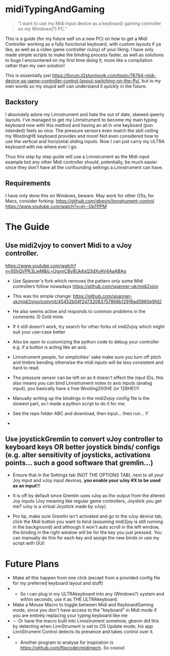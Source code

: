 # midiTypingAndGaming
> "I want to use my Midi input device as a keyboard/ gaming controller on my Windows(?) PC."

This is a guide (for my future self on a new PC) on how to get a Midi Controller working as a fully functional keyboard, with custom layouts if ya like, as well as a video game controller (vJoy) of your liking.
I have only made simple scripts to make the binding process faster, as well as solutions to bugs I encountered on my first time doing it, more like a compilation rather than my own solution!

This is essentially just https://forum.il2sturmovik.com/topic/76764-midi-device-as-game-controller-control-layout-switching-on-the-fly/, but in my own words so my stupid self can understand it quickly in the future.

## Backstory
I absolutely adore my Linnstrument and hate the out of date, skewed qwerty layouts. I've managed to get my Linnstrument to become my main typing keyboard now with this method and having an all in one keyboard (pun intended) feels so nice. The pressure sensors even match the skill ceiling my WootingHE keyboard provides and more!  Not even considered how to use the vertical and horizontal sliding inputs. Now I can just carry my ULTRA keyboard with me where ever I go.

Thus this step by step guide will use a Linnstrument as the Midi input example but any other Midi controller should, potentially, be much easier since they don't have all the confounding settings a Linnstrument can have.

## Requirements
I have only done this on Windows, beware.
May work for other OSs, for Macs, consider forking: https://github.com/gbevin/linnstrument-control
https://www.youtube.com/watch?v=kl--Dp11fPM

# The Guide

## Use midi2vjoy to convert Midi to a vJoy controller.
https://www.youtube.com/watch?v=9ShQVPK3LwM&lc=UgynCBy8Uk4xQ3dXyAV4AaABAg
- Use Spanner's fork which removes the pattern only some Midi controllers follow nowadays https://github.com/spanner-uk/midi2vjoy
- This was his simple change: https://github.com/spanner-uk/midi2vjoy/commit/45452b04f2d732083757868b12916ad5960e9fd2
- He also seems active and responds to common problems in the comments :D Gold mine.
- If it still doesn't work, try search for other forks of midi2vjoy which might suit your use-case better
- Also be open to customizing the python code to debug your controller e.g. if a button is acting like an axis. 

- Linnstrument people, for simplicities' sake make sure you turn off pitch and timbre bending otherwise the midi inputs will be less consistent and hard to read.
- The pressure sensor can be left on as it doesn't effect the input IDs, this also means you can bind Linnstrument notes to axis inputs (analog input), you basically have a free Wooting200HE (or 128HE)!!!

- Manually writing up the bindings in the midi2vjoy config file is the slowest part, so I made a python script to do it for me:
- See the repo folder ABC and download, then input... then run... Y
- 
## Use joystickGremlin to convert vJoy controller to keyboard keys OR better joystick binds/ configs (e.g. alter sensitivity of joysticks, activations points... such a good software that gremlin...)
- Ensure that in the Settings tab (NOT THE OPTIONS TAB), next to all your Joy input and vJoy input devices, **you enable your vJoy #X to be used as an input**!!!
- It is off by default since Gremlin uses vJoy as the output from the altered Joy inputs (Joy meaning like regular game controllers, Joystick you get me? vJoy is a virtual Joystick made by vJoy).

- Pro tip, make sure Gremlin isn't activated and go to the vJoy device tab, click the Midi button you want to bind (assuming midi2joy is still running in the background) and although it won't auto scroll in the left window, the binding in the right window will be for the key you just pressed. You can manually do this for each key and assign the new binds or use my script with GUI:
# Future Plans

- Make all this happen from one click (except from a provided config file for my preferred keyboard layout and stuff)
- - So i can plug in my ULTRAkeyboard into any (Windows?) system and within seconds, use it as THE ULTRAkeyboard.
- Make a Mouse Macro to toggle between Midi and KeyboardGaming mode, since you don't have access to the "keyboard" in Midi mode if you are entirely replacing your typing keyboard like me
- -- Or have the macro built into Linnstrument somehow, gbevin did this by detecting when LinnStrument is set to OS Update mode, his app LinnStrument Control detects its presence and takes control over it.
- - Another program to analyse for inspiration is https://github.com/flipcoder/midimech. So cooool
